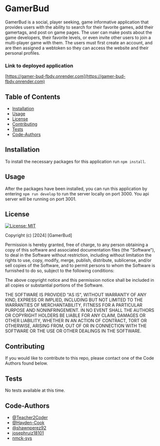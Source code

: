 # GamerBud
GamerBud is a social, player seeking, game informative application that provides users with the ability to search for their favorite games, add their gamertags, and post on game pages. The user can make posts about the game developers, their favorite levels, or even invite other users to join a multi-player game with them. The users must first create an account, and are then assigned a webtoken so they can access the website and their personal profiles.

### Link to deployed application
[https://gamer-bud-fbdv.onrender.com](https://gamer-bud-fbdv.onrender.com)
 
## Table of Contents
* [Installation](#installation)
* [Usage](#usage)
* [License](#license)
* [Contributing](#contributing)
* [Tests](#tests)
* [Code-Authors](#code-authors)
 
## Installation
To install the necessary packages for this application run ```npm install```.
 
## Usage
After the packages have been installed, you can run this application by entering ```npm run develop``` to run the server locally on port 3000. You api server will be running on port 3001.
 
## License
[![License: MIT](https://img.shields.io/badge/License-MIT-yellow.svg)](https://opensource.org/licenses/MIT)

Copyright (c) [2024] [GamerBud]

Permission is hereby granted, free of charge, to any person obtaining a copy
of this software and associated documentation files (the "Software"), to deal
in the Software without restriction, including without limitation the rights
to use, copy, modify, merge, publish, distribute, sublicense, and/or sell
copies of the Software, and to permit persons to whom the Software is
furnished to do so, subject to the following conditions:

The above copyright notice and this permission notice shall be included in all
copies or substantial portions of the Software.

THE SOFTWARE IS PROVIDED "AS IS", WITHOUT WARRANTY OF ANY KIND, EXPRESS OR
IMPLIED, INCLUDING BUT NOT LIMITED TO THE WARRANTIES OF MERCHANTABILITY,
FITNESS FOR A PARTICULAR PURPOSE AND NONINFRINGEMENT. IN NO EVENT SHALL THE
AUTHORS OR COPYRIGHT HOLDERS BE LIABLE FOR ANY CLAIM, DAMAGES OR OTHER
LIABILITY, WHETHER IN AN ACTION OF CONTRACT, TORT OR OTHERWISE, ARISING FROM,
OUT OF OR IN CONNECTION WITH THE SOFTWARE OR THE USE OR OTHER DEALINGS IN THE
SOFTWARE.

 
## Contributing
If you would like to contribute to this repo, please contact one of the Code Authors found below.
 
## Tests
No tests available at this time.
 
## Code-Authors
* [@Teacher2Coder](https://www.github.com/Teacher2Coder)
* [@Hayden-Cook](https://github.com/Hayden-Cook)
* [@shawnperez92](https://github.com/shawnperez92)
* [josephruiz18101](https://github.com/josephruiz18101)
* [nmck-sys](https://github.com/nmck-sys)